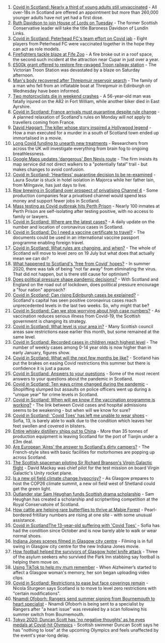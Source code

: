 1. [Covid in Scotland: Nearly a third of young adults still unvaccinated](https://www.bbc.co.uk/news/uk-scotland-57875256) - All over-18s in Scotland are offered an appointment but more than 260,000 younger adults have not yet had a first dose.
2. [Ruth Davidson to join House of Lords on Tuesday](https://www.bbc.co.uk/news/uk-scotland-scotland-politics-57880791) - The former Scottish Conservative leader will take the title Baroness Davidson of Lundin Links.
3. [Covid in Scotland: Peterhead FC's team effort on Covid jab](https://www.bbc.co.uk/news/uk-scotland-north-east-orkney-shetland-57880064) - Eight players from Peterhead FC were vaccinated together in the hope they can act as role models.
4. [Firefighters tackle blaze at Fife Zoo](https://www.bbc.co.uk/news/uk-scotland-edinburgh-east-fife-57881910) - A fire broke out in a roof space, the second such incident at the attraction near Cupar in just over a year.
5. [£500k grant offered to restore fire-ravaged Troon railway station](https://www.bbc.co.uk/news/uk-scotland-glasgow-west-57878742) - The Victorian Troon Station was devastated by a blaze on Saturday afternoon.
6. [Man's body recovered after Threipmuir reservoir search](https://www.bbc.co.uk/news/uk-scotland-edinburgh-east-fife-57879140) - The family of a man who fell from an inflatable boat at Threipmuir in Edinburgh on Wednesday have been informed.
7. [Two motorcyclists die in weekend crashes](https://www.bbc.co.uk/news/uk-scotland-57879353) - A 56-year-old man was fatally injured on the A82 in Fort William, while another biker died in East Ayrshire.
8. [Covid in Scotland: France arrivals must quarantine despite rule change](https://www.bbc.co.uk/news/uk-scotland-57878737) - A planned relaxation of Scotland's rules on Monday will not apply to travellers coming from France.
9. [David Haggart: The killer whose story inspired a Hollywood legend](https://www.bbc.co.uk/news/uk-scotland-south-scotland-57650595) - How a man executed for a murder in a south of Scotland town ended up immortalised in a movie.
10. [Long Covid funding to unearth new treatments](https://www.bbc.co.uk/news/health-57869427) - Researchers from across the UK will investigate everything from brain fog to ongoing breathlessness.
11. [Google Maps updates 'dangerous' Ben Nevis route](https://www.bbc.co.uk/news/uk-scotland-highlands-islands-57873330) - The firm insists its map service did not direct walkers to a "potentially fatal" trail - but makes changes to avoid confusion.
12. [Covid in Scotland: 'Heartless' quarantine decision to be re-examined](https://www.bbc.co.uk/news/uk-scotland-glasgow-west-57875096) - Laura Soutar is stuck in hotel isolation in Majorca while her father Iain, from Milngavie, has just days to live.
13. [Row brewing in Scotland over prospect of privatising Channel 4](https://www.bbc.co.uk/news/uk-scotland-scotland-business-57864641) - Some production companies fear a privatised channel would spend less money and support fewer jobs in Scotland.
14. [Mass testing as Covid outbreak hits Perth Prison](https://www.bbc.co.uk/news/uk-scotland-tayside-central-57873846) - Nearly 100 inmates at Perth Prison are self-isolating after testing positive, with no access to family or lawyers.
15. [Covid in Scotland: Where are the latest cases?](https://www.bbc.co.uk/news/uk-scotland-53511877) - A daily update on the number and location of coronavirus cases in Scotland.
16. [Covid in Scotland: Do I need a vaccine certificate to travel?](https://www.bbc.co.uk/news/uk-scotland-57519070) - The documents could be used in an international vaccine passport programme enabling foreign travel.
17. [Covid in Scotland: What rules are changing, and when?](https://www.bbc.co.uk/news/uk-scotland-53166816) - The whole of Scotland will move to level zero on 19 July but what does that actually mean we can do?
18. [What happened to Scotland's 'free from Covid' hopes?](https://www.bbc.co.uk/news/uk-scotland-57742212) - In summer 2020, there was talk of being "not far away" from eliminating the virus. That did not happen, but is there still cause for optimism?
19. [Does political pressure shape pandemic decisions?](https://www.bbc.co.uk/news/uk-scotland-scotland-politics-57737414) - With Scotland and England on the road out of lockdown, does political pressure encourage a "four nation" approach?
20. [Covid in Scotland: Can rising Edinburgh cases be explained?](https://www.bbc.co.uk/news/uk-scotland-57668976) - Scotland's capital has seen positive coronavirus cases reach unprecedented levels in the last two weeks. So, why might that be?
21. [Covid in Scotland: Can we stop worrying about high case numbers?](https://www.bbc.co.uk/news/uk-scotland-57581952) - As vaccination reduces serious illness from Covid-19, the Scottish government is changing its strategy.
22. [Covid in Scotland: What level is your area in?](https://www.bbc.co.uk/news/uk-scotland-57076243) - Many Scottish council areas saw restrictions ease earlier this month, but some remained at the same level.
23. [Covid in Scotland: Recorded cases in children reach highest level](https://www.bbc.co.uk/news/uk-scotland-57398757) - The number of weekly cases among 0-14 year olds is now higher than in early January, figures show.
24. [Covid in Scotland: What will the next few months be like?](https://www.bbc.co.uk/news/uk-scotland-57500221) - Scotland has put the brakes on easing Covid restrictions this summer but there is confidence it is just a pause.
25. [Covid in Scotland: Answers to your questions](https://www.bbc.co.uk/news/uk-scotland-57361417) - Some of the most recent answers to your questions about the pandemic in Scotland.
26. [Covid in Scotland: Ten ways crime changed during the pandemic](https://www.bbc.co.uk/news/uk-scotland-57357800) - Shoplifting slumped but assaults on police officers went up during a "unique year" for crime levels in Scotland.
27. [Covid in Scotland: When will we know if the vaccination programme is working?](https://www.bbc.co.uk/news/uk-scotland-57328828) - The link between Covid cases and hospital admissions seems to be weakening - but when will we know for sure?
28. [Covid in Scotland: 'Covid Toes' has left me unable to wear shoes](https://www.bbc.co.uk/news/uk-scotland-57865404) - Sofia, 13, is barely able to walk due to the condition which leaves her feet swollen and covered in blisters.
29. [Entire whisky distillery ships out to China](https://www.bbc.co.uk/news/uk-scotland-scotland-business-57825081) - More than 35 tonnes of production equipment is leaving Scotland for the port of Tianjin under a £3m deal.
30. [Are European 'Aires' the answer to Scotland's dirty campers?](https://www.bbc.co.uk/news/uk-scotland-57803377) - The French-style sites with basic facilities for motorhomes are popping up across Scotland.
31. [The Scottish spaceman piloting Sir Richard Branson's Virgin Galactic flight](https://www.bbc.co.uk/news/uk-scotland-highlands-islands-57786412) - David Mackay was chief pilot for the test mission on board Virgin Galactic's Unity rocket plane.
32. [Is a new oil field climate change hypocrisy?](https://www.bbc.co.uk/news/uk-scotland-57762927) - As Glasgow prepares to host the COP26 climate summit, a new oil field west of Shetland could get the green light.
33. [Outlander star Sam Heughan funds Scottish drama scholarship](https://www.bbc.co.uk/news/uk-scotland-57720794) - Sam Heughan has created a scholarship and scriptwriting competition at the Royal Conservatoire of Scotland.
34. [How cattle are helping rare butterflies to thrive at Mabie Forest](https://www.bbc.co.uk/news/uk-scotland-south-scotland-57636202) - Pearl-bordered fritillary numbers are rising at one site - with some unusual assistance.
35. [Covid in ScotlandThe 13-year-old suffering with 'Covid Toes'](https://www.bbc.co.uk/news/uk-scotland-57867125) - Sofia has had the condition since October and is now barely able to walk or wear normal shoes.
36. [Indiana Jones scenes filmed in Glasgow city centre](https://www.bbc.co.uk/news/uk-scotland-57861704) - Filming is in full swing in Glasgow city centre for the new Indiana Jones movie.
37. [How football helped the survivors of Glasgow hotel knife attack](https://www.bbc.co.uk/news/uk-scotland-57841539) - Three of the asylum seekers who survived the Park Inn stabbing say football is helping them move on.
38. [Using TikTok to help my mum remember](https://www.bbc.co.uk/news/uk-scotland-57832429) - When Alzheimer’s started to affect a Glasgow woman's memory, her son began uploading video clips.
39. [Covid in Scotland: Restrictions to ease but face coverings remain](https://www.bbc.co.uk/news/uk-scotland-57826443) - Nicola Sturgeon says Scotland is to move to level zero restrictions with "certain modifications".
40. [Nnamdi Ofoborh: Rangers send summer signing from Bournemouth to heart specialist](https://www.bbc.co.uk/sport/football/57875784) - Nnamdi Ofoborh is being sent to a specialist by Rangers after "a heart issue" was revealed by a scan following his summer switch from Bournemouth.
41. [Tokyo 2020: Duncan Scott has 'no negative thoughts' as he eyes medals at Covid-hit Olympics](https://www.bbc.co.uk/sport/swimming/57871266) - Scottish swimmer Duncan Scott says he has "nothing to lose" at the upcoming Olympics and feels unaffected by the event's year-long delay.

